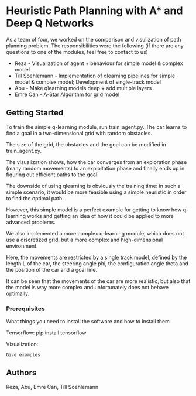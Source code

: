 # Heuristic Path Planning with A* and Deep Q Networks

As a team of four, we worked on the comparison and visulization of path planning problem.
The responsibilities were the following (if there are any questions to one of the modules, feel free to contact to us)
- Reza - Visualization of agent + behaviour for simple model & complex model
- Till Soehlemann - Implementation of qlearning pipelines for simple model & complex model; Development of single-track model
- Abu - Make qlearning models deep + add multiple layers
- Emre Can - A-Star Algorithm for grid model

## Getting Started

To train the simple q-learning module, run train_agent.py. The car learns to find a goal in a two-dimensional grid with random obstacles.

The size of the grid, the obstacles and the goal can be modified in train_agent.py.

The visualization shows, how the car converges from an exploration phase (many random movements) to an exploitation phase and finally ends up in figuring out efficient paths to the goal.

The downside of using qlearning is obviously the training time: in such a simple scenario, it would be more feasible using a simple heuristic in order to find the optimal path.

However, this simple model is a perfect example for getting to know how q-learning works and getting an idea of how it could be applied to more advanced problems.


We also implemented a more complex q-learning module, which does not use a discretized grid, but a more complex and high-dimensional environment.

Here, the movements are restricted by a single track model, defined by the length L of the car, the steering angle phi, the configuration angle theta and the position of the car and a goal line.

It can be seen that the movements of the car are more realistic, but also that the model is way more complex and unfortunately does not behave optimally.




### Prerequisites

What things you need to install the software and how to install them

Tensorflow: pip install tensorflow

Visualization: 

```
Give examples
```


## Authors

Reza, Abu, Emre Can, Till Soehlemann
